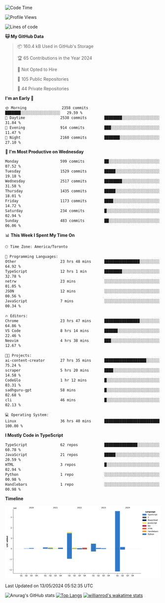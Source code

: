 <!--START_SECTION:waka-->
![Code Time](http://img.shields.io/badge/Code%20Time-1%2C549%20hrs%206%20mins-blue)

![Profile Views](http://img.shields.io/badge/Profile%20Views-0-blue)

![Lines of code](https://img.shields.io/badge/From%20Hello%20World%20I%27ve%20Written-6.5%20million%20lines%20of%20code-blue)

**🐱 My GitHub Data** 

> 📦 160.4 kB Used in GitHub's Storage 
 > 
> 🏆 65 Contributions in the Year 2024
 > 
> 🚫 Not Opted to Hire
 > 
> 📜 105 Public Repositories 
 > 
> 🔑 44 Private Repositories 
 > 
**I'm an Early 🐤** 

```text
🌞 Morning                2358 commits        ███████░░░░░░░░░░░░░░░░░░   29.59 % 
🌆 Daytime                2538 commits        ████████░░░░░░░░░░░░░░░░░   31.84 % 
🌃 Evening                914 commits         ███░░░░░░░░░░░░░░░░░░░░░░   11.47 % 
🌙 Night                  2160 commits        ███████░░░░░░░░░░░░░░░░░░   27.10 % 
```
📅 **I'm Most Productive on Wednesday** 

```text
Monday                   599 commits         ██░░░░░░░░░░░░░░░░░░░░░░░   07.52 % 
Tuesday                  1529 commits        █████░░░░░░░░░░░░░░░░░░░░   19.18 % 
Wednesday                2517 commits        ████████░░░░░░░░░░░░░░░░░   31.58 % 
Thursday                 1435 commits        █████░░░░░░░░░░░░░░░░░░░░   18.01 % 
Friday                   1173 commits        ████░░░░░░░░░░░░░░░░░░░░░   14.72 % 
Saturday                 234 commits         █░░░░░░░░░░░░░░░░░░░░░░░░   02.94 % 
Sunday                   483 commits         ██░░░░░░░░░░░░░░░░░░░░░░░   06.06 % 
```


📊 **This Week I Spent My Time On** 

```text
🕑︎ Time Zone: America/Toronto

💬 Programming Languages: 
Other                    23 hrs 48 mins      ████████████████░░░░░░░░░   64.92 % 
TypeScript               12 hrs 1 min        ████████░░░░░░░░░░░░░░░░░   32.78 % 
netrw                    23 mins             ░░░░░░░░░░░░░░░░░░░░░░░░░   01.05 % 
JSON                     12 mins             ░░░░░░░░░░░░░░░░░░░░░░░░░   00.56 % 
JavaScript               7 mins              ░░░░░░░░░░░░░░░░░░░░░░░░░   00.34 % 

🔥 Editors: 
Chrome                   23 hrs 47 mins      ████████████████░░░░░░░░░   64.86 % 
VS Code                  8 hrs 14 mins       ██████░░░░░░░░░░░░░░░░░░░   22.46 % 
Neovim                   4 hrs 38 mins       ███░░░░░░░░░░░░░░░░░░░░░░   12.67 % 

🐱‍💻 Projects: 
ai-content-creator       27 hrs 35 mins      ███████████████████░░░░░░   75.24 % 
scraper                  5 hrs 20 mins       ████░░░░░░░░░░░░░░░░░░░░░   14.58 % 
CodeGlo                  1 hr 12 mins        █░░░░░░░░░░░░░░░░░░░░░░░░   03.31 % 
sadhguru-gpt             58 mins             █░░░░░░░░░░░░░░░░░░░░░░░░   02.68 % 
cli                      46 mins             █░░░░░░░░░░░░░░░░░░░░░░░░   02.13 % 

💻 Operating System: 
Linux                    36 hrs 40 mins      █████████████████████████   100.00 % 
```

**I Mostly Code in TypeScript** 

```text
TypeScript               62 repos            ███████████████░░░░░░░░░░   60.78 % 
JavaScript               21 repos            █████░░░░░░░░░░░░░░░░░░░░   20.59 % 
HTML                     3 repos             █░░░░░░░░░░░░░░░░░░░░░░░░   02.94 % 
Python                   1 repo              ░░░░░░░░░░░░░░░░░░░░░░░░░   00.98 % 
Handlebars               1 repo              ░░░░░░░░░░░░░░░░░░░░░░░░░   00.98 % 
```



**Timeline**

![Lines of Code chart](https://raw.githubusercontent.com/wise-introvert/wise-introvert/master/assets/bar_graph.png)


 Last Updated on 13/05/2024 05:52:35 UTC
<!--END_SECTION:waka-->

![Anurag's GitHub stats](https://github-readme-stats.vercel.app/api?username=wise-introvert&count_private=true&show_icons=true)
[![Top Langs](https://github-readme-stats.vercel.app/api/top-langs/?username=wise-introvert&langs_count=10)](https://github.com/anuraghazra/github-readme-stats)
[![willianrod's wakatime stats](https://github-readme-stats.vercel.app/api/wakatime?username=wiseintrovert)](https://github.com/anuraghazra/github-readme-stats)
